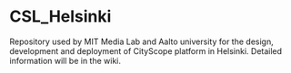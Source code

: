 # CSL_Helsinki
Repository used by MIT Media Lab and Aalto university for the design, development and deployment of CityScope platform in Helsinki. Detailed information will be in the wiki.
